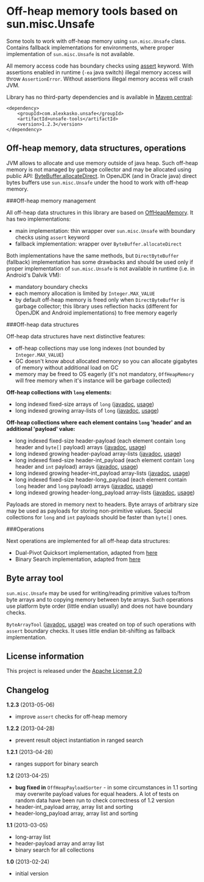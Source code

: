 Off-heap memory tools based on sun.misc.Unsafe
==============================================

Some tools to work with off-heap memory using `sun.misc.Unsafe` class. Contains fallback
implementations for environments, where proper implementation of `sun.misc.Unsafe` is not available.

All memory access code has boundary checks using [assert](http://docs.oracle.com/javase/6/docs/technotes/guides/language/assert.html) keyword.
With assertions enabled in runtime (`-ea` java switch) illegal memory access will throw `AssertionError`.
Without assertions illegal memory access will crash JVM.

Library has no third-party dependencies and is available in [Maven central](http://repo1.maven.org/maven2/com/alexkasko/):

    <dependency>
        <groupId>com.alexkasko.unsafe</groupId>
        <artifactId>unsafe-tools</artifactId>
        <version>1.2.3</version>
    </dependency>

Off-heap memory, data structures, operations
--------------------------------------------

JVM allows to allocate and use memory outside of java heap. Such off-heap memory is not managed by garbage collector and may be allocated using
public API: [ByteBuffer.allocateDirect](http://docs.oracle.com/javase/6/docs/api/java/nio/ByteBuffer.html#allocateDirect%28int%29).
In OpenJDK (and in Oracle java) direct bytes buffers use `sun.misc.Unsafe` under the hood to work with off-heap memory.

###Off-heap memory management

All off-heap data structures in this library are based on [OffHeapMemory](http://alexkasko.github.com/unsafe-tools/com/alexkasko/unsafe/offheap/OffHeapMemory.html).
It has two implementations:

 - main implementation: thin wrapper over `sun.misc.Unsafe` with boundary checks using `assert` keyword
 - fallback implementation: wrapper over `ByteBuffer.allocateDirect`

Both implementations have the same methods, but `DirectByteBuffer` (fallback) implementation has some drawbacks and
should be used only if proper implementation of `sun.misc.Unsafe` is not available in runtime (i.e. in Android's Dalvik VM):

 - mandatory boundary checks
 - each memory allocation is limited by `Integer.MAX_VALUE`
 - by default off-heap memory is freed only when `DirectByteBuffer` is garbage collector; this library uses
  reflection hacks (different for OpenJDK and Android implementations) to free memory eagerly

###Off-heap data structures

Off-heap data structures have next distinctive features:

 - off-heap collections may use long indexes (not bounded by `Integer.MAX_VALUE`)
 - GC doesn't know about allocated memory so you can allocate gigabytes of memory without additional load on GC
 - memory may be freed to OS eagerly (it's not mandatory, `OffHeapMemory` will free memory when it's instance will be garbage collected)

**Off-heap collections with `long` elements:**

 - long indexed fixed-size arrays of `long` ([javadoc](http://alexkasko.github.com/unsafe-tools/com/alexkasko/unsafe/offheap/OffHeapLongArray.html),
[usage](https://github.com/alexkasko/unsafe-tools/blob/master/src/test/java/com/alexkasko/unsafe/offheap/OffHeapLongArrayTest.java))
 - long indexed growing array-lists of `long` ([javadoc](http://alexkasko.github.com/unsafe-tools/com/alexkasko/unsafe/offheap/OffHeapLongArrayList.html),
[usage](https://github.com/alexkasko/unsafe-tools/blob/master/src/test/java/com/alexkasko/unsafe/offheap/OffHeapLongArrayListTest.java))

**Off-heap collections where each element contains `long` 'header' and an additional 'payload' value:**

 - long indexed fixed-size header-payload (each element contain `long` header and `byte[]` payload) arrays ([javadoc](http://alexkasko.github.com/unsafe-tools/com/alexkasko/unsafe/offheap/OffHeapPayloadArray.html),
[usage](https://github.com/alexkasko/unsafe-tools/blob/master/src/test/java/com/alexkasko/unsafe/offheap/OffHeapPayloadArrayTest.java))
 - long indexed growing header-payload array-lists ([javadoc](http://alexkasko.github.com/unsafe-tools/com/alexkasko/unsafe/offheap/OffHeapPayloadArrayList.html),
[usage](https://github.com/alexkasko/unsafe-tools/blob/master/src/test/java/com/alexkasko/unsafe/offheap/OffHeapPayloadArrayListTest.java))
 - long indexed fixed-size header-int_payload (each element contain `long` header and `int` payload) arrays ([javadoc](http://alexkasko.github.com/unsafe-tools/com/alexkasko/unsafe/offheap/OffHeapPayloadIntArray.html),
[usage](https://github.com/alexkasko/unsafe-tools/blob/master/src/test/java/com/alexkasko/unsafe/offheap/OffHeapPayloadIntArrayTest.java))
 - long indexed growing header-int_payload array-lists ([javadoc](http://alexkasko.github.com/unsafe-tools/com/alexkasko/unsafe/offheap/OffHeapPayloadIntArrayList.html),
[usage](https://github.com/alexkasko/unsafe-tools/blob/master/src/test/java/com/alexkasko/unsafe/offheap/OffHeapPayloadIntArrayListTest.java))
 - long indexed fixed-size header-long_payload (each element contain `long` header and `long` payload) arrays ([javadoc](http://alexkasko.github.com/unsafe-tools/com/alexkasko/unsafe/offheap/OffHeapPayloadLongArray.html),
[usage](https://github.com/alexkasko/unsafe-tools/blob/master/src/test/java/com/alexkasko/unsafe/offheap/OffHeapPayloadLongArrayTest.java))
 - long indexed growing header-long_payload array-lists ([javadoc](http://alexkasko.github.com/unsafe-tools/com/alexkasko/unsafe/offheap/OffHeapPayloadLongArrayList.html),
[usage](https://github.com/alexkasko/unsafe-tools/blob/master/src/test/java/com/alexkasko/unsafe/offheap/OffHeapPayloadLongArrayListTest.java))

Payloads are stored in memory next to headers. Byte arrays of arbitrary size may be used as payloads for storing non-primitive values.
Special collections for `long` and `int` payloads should be faster than `byte[]` ones.

###Operations

Next operations are implemented for all off-heap data structures:

 - Dual-Pivot Quicksort implementation, adapted from [here](https://android.googlesource.com/platform/libcore/+/android-4.2.2_r1/luni/src/main/java/java/util/DualPivotQuicksort.java)
 - Binary Search implementation, adapted from [here](https://android.googlesource.com/platform/libcore/+/android-4.2.2_r1/luni/src/main/java/java/util/Arrays.java)

Byte array tool
---------------

`sun.misc.Unsafe` may be used for writing/reading primitive values to/from byte arrays and to copying memory between byte arrays.
Such operations use platform byte order (little endian usually) and does not have boundary checks.

`ByteArrayTool` ([javadoc](http://alexkasko.github.com/unsafe-tools/com/alexkasko/unsafe/bytearray/ByteArrayTool.html),
[usage](https://github.com/alexkasko/unsafe-tools/blob/master/src/test/java/com/alexkasko/unsafe/bytearray/ByteArrayToolTest.java))
was created on top of such operations with `assert` boundary checks. It uses little endian bit-shifting as fallback implementation.

License information
-------------------

This project is released under the [Apache License 2.0](http://www.apache.org/licenses/LICENSE-2.0)

Changelog
---------

**1.2.3** (2013-05-06)

 * improve `assert` checks for off-heap memory

**1.2.2** (2013-04-28)

 * prevent result object instantiation in ranged search

**1.2.1** (2013-04-28)

 * ranges support for binary search

**1.2** (2013-04-25)

 * **bug fixed in** `OffHeapPayloadSorter` - in some circumstances in 1.1 sorting may overwrite payload values
 for equal headers. A lot of tests on random data have been run to check correctness of 1.2 version
 * header-int_payload array, array list and sorting
 * header-long_payload array, array list and sorting

**1.1** (2013-03-05)

 * long-array list
 * header-payload array and array list
 * binary search for all collections

**1.0** (2013-02-24)

 * initial version
